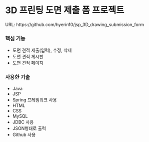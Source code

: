 <h1>3D 프린팅 도면 제출 폼 프로젝트</h1>
URL: https://github.com/hyerin10/jsp_3D_drawing_submission_form

<h3>핵심 기능</h3>
<ul>
  <li>도면 견적 제출(입력), 수정, 삭제</li>
  <li>도면 견적 게시판</li>
  <li>도면 견적 페이지</li>
</ul>
<h3>사용한 기술</h3>
<ul>
  <li>Java</li>
  <li>JSP</li>
  <li>Spring 프레임워크 사용</li>
  <li>HTML</li>
  <li>CSS</li>
  <li>MySQL</li>
  <li>JDBC 사용</li>
  <li>JSON형태로 출력</li>
  <li>Github 사용</li>
</ul>


